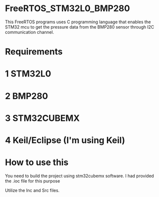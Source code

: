 # FreeRTOS_STM32L0_BMP280

This FreeRTOS programs uses C programming language that enables the STM32 mcu to get the pressure data from the BMP280 sensor through I2C communication channel.


# Requirements

 # 1 STM32L0
  
 # 2 BMP280
  
 # 3 STM32CUBEMX
  
 # 4 Keil/Eclipse  (I'm using Keil)


# How to use this
You need to build the project using stm32cubemx software.
I had provided the .ioc file for this purpose

Utilize the Inc and Src files.
